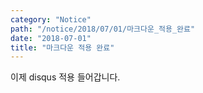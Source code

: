 ```yaml
---
category: "Notice"
path: "/notice/2018/07/01/마크다운_적용_완료"
date: "2018-07-01"
title: "마크다운 적용 완료"
---
```


이제 disqus 적용 들어갑니다.
